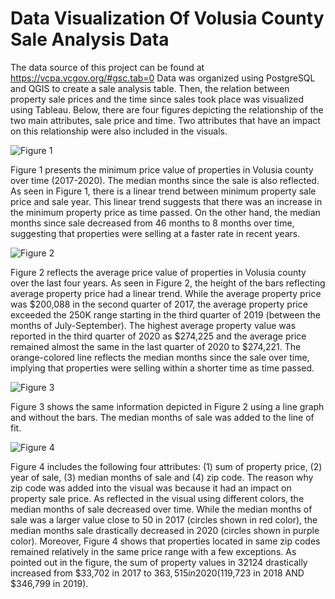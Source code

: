 # Data Visualization Of Volusia County Sale Analysis Data

The data source of this project can be found at https://vcpa.vcgov.org/#gsc.tab=0
Data was organized using PostgreSQL and QGIS to create a sale analysis table. Then, the relation between property sale prices and the time since sales took place was visualized using Tableau. Below, there are four figures depicting the relationship of the two main attributes, sale price and time. Two attributes that have an impact on this relationship were also included in the visuals. 

![Figure 1](https://user-images.githubusercontent.com/82909354/116007793-79854800-a5df-11eb-97e6-c79e054c2e04.png)

Figure 1 presents the minimum price value of properties in Volusia county over time (2017-2020). The median months since the sale is also reflected. As seen in Figure 1, there is a linear trend between minimum property sale price and sale year. This linear trend suggests that there was an increase in the minimum property price as time passed.  On the other hand, the median months since sale decreased from 46 months to 8 months over time, suggesting that properties were selling at a faster rate in recent years.  

![Figure 2](https://user-images.githubusercontent.com/82909354/116007805-81dd8300-a5df-11eb-88b9-cd93b95932d2.png)

Figure 2 reflects the average price value of properties in Volusia county over the last four years. As seen in Figure 2, the height of the bars reflecting average property price  had a linear trend. While the average property price was $200,088 in the second quarter of 2017, the average property price exceeded the 250K range starting in the third quarter of 2019 (between the months of July-September). The highest average property value was reported in the third quarter of 2020 as $274,225 and the average price remained almost the same in the last quarter of 2020 to $274,221. The orange-colored line reflects the median months since the sale over time, implying that properties were selling within a shorter time as time passed. 

![Figure 3](https://user-images.githubusercontent.com/82909354/116007810-86a23700-a5df-11eb-821f-72603a2ee411.png)

Figure 3 shows the same information depicted in Figure 2 using a line graph and without the bars. The median months of sale was added to the line of fit.

![Figure 4](https://user-images.githubusercontent.com/82909354/116007815-899d2780-a5df-11eb-992f-4bfe4e650b43.png)

Figure 4 includes the following four attributes: (1) sum of property price, (2) year of sale, (3) median months of sale and (4) zip code. The reason why zip code was added into the visual was because it had an impact on property sale price. As reflected in the visual using different colors, the median months of sale decreased over time.  While the median months of sale was a larger value close to 50 in 2017 (circles shown in red color), the median months sale drastically decreased in 2020 (circles shown in purple color). Moreover, Figure 4 shows that properties located in same zip codes remained relatively in the same price range with a few exceptions. As pointed out in the figure, the sum of property values in 32124 drastically increased from $33,702 in 2017 to $363,515 in 2020 ($119,723 in 2018 AND $346,799 in 2019). 
